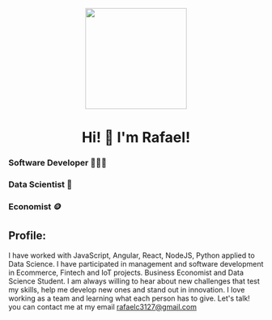 <p align="center" width="300">
   <img align="center" width="200" src="https://avatars.githubusercontent.com/u/81884585?v=4" />
   
   <h1 align="center">Hi! 👋 I'm Rafael!</h1>
</p>
<h3>Software Developer 👨🏻‍💻</h3>
<h3>Data Scientist 🤖</h3>
<h3>Economist 🪙</h3>

<h2> Profile: </h2>

 I have worked with JavaScript, Angular, React, NodeJS, Python applied to Data Science. I have participated in management and software development in Ecommerce, Fintech and IoT projects. Business Economist and Data Science Student. I am always willing to hear about new challenges that test my skills, help me develop new ones and stand out in innovation. I love working as a team and learning what each person has to give. Let's talk! you can contact me at my email rafaelc3127@gmail.com


<!--
**rafa3127/rafa3127** is a ✨ _special_ ✨ repository because its `README.md` (this file) appears on your GitHub profile.

Here are some ideas to get you started:

- 🔭 I’m currently working on ...
- 🌱 I’m currently learning ...
- 👯 I’m looking to collaborate on ...
- 🤔 I’m looking for help with ...
- 💬 Ask me about ...
- 📫 How to reach me: ...
- 😄 Pronouns: ...
- ⚡ Fun fact: ...
-->
